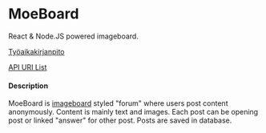 # MoeBoard
React &amp; Node.JS powered imageboard.

[Työaikakirjanpito](https://github.com/Tatatofly/MoeBoard/blob/master/tuntikirjanpito.md)

[API URI List](https://github.com/Tatatofly/MoeBoard/blob/master/pathList.md)

#### Description
MoeBoard is [imageboard](https://en.wikipedia.org/wiki/Imageboard) styled "forum" where users post content anonymously. 
Content is mainly text and images. Each post can be opening post or linked "answer" for other post. Posts are saved in database.

